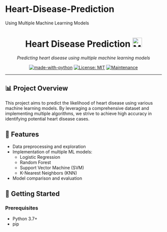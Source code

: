 # Heart-Disease-Prediction
Using Multiple Machine Learning Models
<div align="center">
  <h1>
    <strong>Heart Disease Prediction</strong>
    <img src="https://media.giphy.com/media/l6JC0IxMDIS4QrUxO5/giphy.gif" height="30" width="30px" alt="Medical Symbol">
  </h1>
  
  <p><i>Predicting heart disease using multiple machine learning models</i></p>
  
  [![made-with-python](https://img.shields.io/badge/Made%20with-Python-1f425f.svg)](https://www.python.org/)
  [![License: MIT](https://img.shields.io/badge/License-MIT-yellow.svg)](https://opensource.org/licenses/MIT)
  [![Maintenance](https://img.shields.io/badge/Maintained%3F-yes-green.svg)](https://GitHub.com/Naereen/StrapDown.js/graphs/commit-activity)
</div>

---

## 📊 Project Overview

This project aims to predict the likelihood of heart disease using various machine learning models. By leveraging a comprehensive dataset and implementing multiple algorithms, we strive to achieve high accuracy in identifying potential heart disease cases.

## 🎯 Features

- Data preprocessing and exploration
- Implementation of multiple ML models:
  - Logistic Regression
  - Random Forest
  - Support Vector Machine (SVM)
  - K-Nearest Neighbors (KNN)
- Model comparison and evaluation

## 🚀 Getting Started

### Prerequisites

- Python 3.7+
- pip
